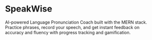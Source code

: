 # SpeakWise
AI-powered Language Pronunciation Coach built with the MERN stack. Practice phrases, record your speech, and get instant feedback on accuracy and fluency with progress tracking and gamification.
